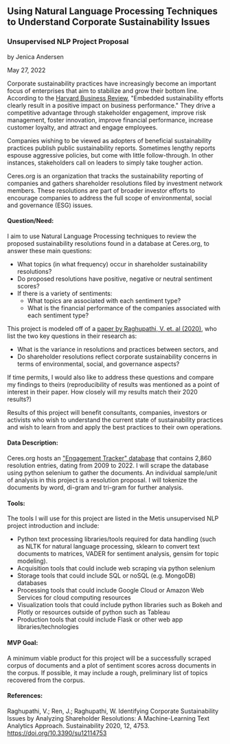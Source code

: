 ## Using Natural Language Processing Techniques to Understand Corporate Sustainability Issues
### Unsupervised NLP Project Proposal

by Jenica Andersen

May 27, 2022

Corporate sustainability practices have increasingly become an important focus of enterprises that aim to stabilize and grow their bottom line. According to the [Harvard Business Review](https://hbr.org/2016/10/the-comprehensive-business-case-for-sustainability), "Embedded sustainability efforts clearly result in a positive impact on business performance." They drive a competitive advantage through stakeholder engagement, improve risk management, foster innovation, improve financial performance, increase customer loyalty, and attract and engage employees.  

Companies wishing to be viewed as adopters of beneficial sustainability practices publish public sustainability reports. Sometimes lengthy reports espouse aggressive policies, but come with little follow-through. In other instances, stakeholders call on leaders to simply take tougher action. 

Ceres.org is an organization that tracks the sustainability reporting of companies and gathers shareholder resolutions filed by investment network members. These resolutions are part of broader investor efforts to encourage companies to address the full scope of environmental, social and governance (ESG) issues.

#### **Question/Need:**
I aim to use Natural Language Processing techniques to review the proposed sustainability resolutions found in a database at Ceres.org, to answer these main questions: 
- What topics (in what frequency) occur in shareholder sustainability resolutions? 
- Do proposed resolutions have positive, negative or neutral sentiment scores? 
- If there is a variety of sentiments: 
    - What topics are associated with each sentiment type? 
    - What is the financial performance of the companies associated with each sentiment type? 

This project is modeled off of a [paper by Raghupathi, V. et. al (2020)](https://www.mdpi.com/2071-1050/12/11/4753), who list the two key questions in their research as: 
- What is the variance in resolutions and practices between sectors, and 
- Do shareholder resolutions reflect corporate sustainability concerns in terms of environmental, social, and governance aspects?

If time permits, I would also like to address these questions and compare my findings to theirs (reproducibility of results was mentioned as a point of interest in their paper. How closely will my results match their 2020 results?)

Results of this project will benefit consultants, companies, investors or activists who wish to understand the current state of sustainability practices and wish to learn from and apply the best practices to their own operations.

#### **Data Description:**
Ceres.org hosts an ["Engagement Tracker" database](https://engagements.ceres.org/?_ga=2.198336172.281927745.1653500401-1839935729.1653500401) that contains 2,860 resolution entries, dating from 2009 to 2022. I will scrape the database using python selenium to gather the documents. An individual sample/unit of analysis in this project is a resolution proposal. I will tokenize the documents by word, di-gram and tri-gram for further analysis.

#### **Tools:**
The tools I will use for this project are listed in the Metis unsupervised NLP project introduction and include:
- Python text processing libraries/tools required for data handling (such as NLTK for natural language processing, sklearn to convert text documents to matrices, VADER for sentiment analysis, gensim for topic modeling).
- Acquisition tools that could include web scraping via python selenium 
- Storage tools that could include SQL or noSQL (e.g. MongoDB) databases
- Processing tools that could include Google Cloud or Amazon Web Services for cloud computing resources
- Visualization tools that could include python libraries such as Bokeh and Plotly or resources outside of python such as Tableau
- Production tools that could include Flask or other web app libraries/technologies

#### **MVP Goal:**
A minimum viable product for this project will be a successfully scraped corpus of documents and a plot of sentiment scores across documents in the corpus. If possible, it may include a rough, preliminary list of topics recovered from the corpus.

#### **References:**
Raghupathi, V.; Ren, J.; Raghupathi, W. Identifying Corporate Sustainability Issues by Analyzing Shareholder Resolutions: A Machine-Learning Text Analytics Approach. Sustainability 2020, 12, 4753. https://doi.org/10.3390/su12114753
